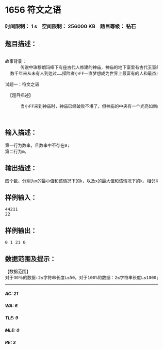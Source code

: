 # 1656 符文之语   
### 时间限制： 1 s&nbsp;&nbsp;&nbsp;&nbsp;空间限制： 256000 KB&nbsp;&nbsp;&nbsp;&nbsp;题目等级： 钻石  
## 题目描述：  

<pre>
 
故事背景：
      传说中珠穆朗玛峰下有座古代人修建的神庙，神庙的地下室里有古代王室的遗产，但
  数千年来从未有人到达过……探险者小FF一直梦想成为世界上最富有的人和最杰出的探险家并被永载史册。在证明了这个洞确实存在后，小FF做好了充足准备，来到了神庙。
 
试题一：符文之语
 
 【题目描述】
 
      当小FF来到神庙时，神庙已经破败不堪了。但神庙的中央有一个光亮如新的石台。小FF走近石台，发现石台上有一个数串，而数串的上方刻着一串古老的符文之语。精通古符文之语的小FF不费吹灰之力就读懂了文章的意思，其大意是：对于石台上的一串数字，你可以在适当的位置加入乘号（设加了k个，当然也可不加，即分成k＋1个部分），设这k＋1个部分的乘积（如果k=0，则乘积即为原数串的值）对m的余数（即mod m)为x；现求x能达到的最小值及该情况下k的最小值，以及x能达到的最大值及该情况下的k的最小值（可以存在x的最小值与最大值相同的情况）。小FF还知道，如果他找到了正确的答案，那么就可以通往神庙的下层了。但这个问题似乎不太好解决，小FF就找到了你，并答应找到财宝以后和你二八分（当然你拿二……）。
  

</pre>
  
  
## 输入描述：  

<pre>
第一行为数串，且数串中不存在0;
第二行为m。
</pre>
  
  
## 输出描述：  

<pre>
四个数，分别为x的最小值和该情况下的k，以及x的最大值和该情况下的k，相邻两个数之间用一个空格隔开。
</pre>
  
  
## 样例输入：  

<pre>
44211 
22
</pre>
  
  
## 样例输出：  

<pre>
0 1 21 0
</pre>
  
  
## 数据范围及提示：  

<pre>
【数据范围】
对于30％的数据:2≤字符串长度L≤50。对于100%的数据：2≤字符串长度L≤1000; 2≤m≤50。
</pre>
  
  
***  

##### AC: 21  
##### WA: 6  
##### TLE: 9  
##### MLE: 0  
##### RE: 3  
